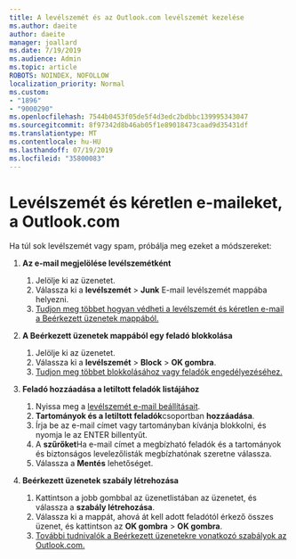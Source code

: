 ```yaml
---
title: A levélszemét és az Outlook.com levélszemét kezelése
ms.author: daeite
author: daeite
manager: joallard
ms.date: 7/19/2019
ms.audience: Admin
ms.topic: article
ROBOTS: NOINDEX, NOFOLLOW
localization_priority: Normal
ms.custom:
- "1896"
- "9000290"
ms.openlocfilehash: 7544b0453f05de5f4d3edc2bdbbc139995343047
ms.sourcegitcommit: 8f97342d8b46ab05f1e89018473caad9d35431df
ms.translationtype: MT
ms.contentlocale: hu-HU
ms.lasthandoff: 07/19/2019
ms.locfileid: "35800083"
---
```

# <a name="spam-and-junk-email-in-outlookcom"></a>Levélszemét és kéretlen e-maileket, a Outlook.com

Ha túl sok levélszemét vagy spam, próbálja meg ezeket a módszereket:

1. **Az e-mail megjelölése levélszemétként**
    1. Jelölje ki az üzenetet.
    1. Válassza ki a **levélszemét** > **Junk** E-mail levélszemét mappába helyezni.
    1. [Tudjon meg többet hogyan védheti a levélszemét és kéretlen e-mail a Beérkezett üzenetek mappából.](https://support.office.com/article/a3ece97b-82f8-4a5e-9ac3-e92fa6427ae4?wt.mc_id=Office_Outlook_com_Alchemy)

1. **A Beérkezett üzenetek mappából egy feladó blokkolása**
    1. Jelölje ki az üzenetet.
    1. Válassza ki a **levélszemét** > **Block** > **OK gombra**.
    1. [Tudjon meg többet blokkolásához vagy feladók engedélyezéséhez.](https://support.office.com/article/afba1c94-77bb-4f50-8b85-057cf52f4d5e?wt.mc_id=Office_Outlook_com_Alchemy)

1. **Feladó hozzáadása a letiltott feladók listájához**
    1. Nyissa meg a [levélszemét e-mail beállításait](https://outlook.live.com/mail/options/mail/junkEmail/blockedSendersAndDomainsV2).
    1. **Tartományok és a letiltott feladók**csoportban **hozzáadása**.
    1. Írja be az e-mail címet vagy tartományban kívánja blokkolni, és nyomja le az ENTER billentyűt.
    1. A **szűrőket**Ha e-mail címet a megbízható feladók és a tartományok és biztonságos levelezőlisták megbízhatónak szeretne válassza.
    1. Válassza a **Mentés** lehetőséget.

1. **Beérkezett üzenetek szabály létrehozása**
    1. Kattintson a jobb gombbal az üzenetlistában az üzenetet, és válassza a **szabály létrehozása**.
    1. Válassza ki a mappát, ahová át kell adott feladótól érkező összes üzenet, és kattintson az **OK gombra** > **OK gombra**.
    1. [További tudnivalók a Beérkezett üzenetekre vonatkozó szabályok az Outlook.com.](https://support.office.com/article/4b094371-a5d7-49bd-8b1b-4e4896a7cc5d?wt.mc_id=Office_Outlook_com_Alchemy)